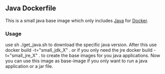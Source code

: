 ## Java Dockerfile

This is a small java base image which only includes  [Java](https://www.java.com/) for [Docker](https://www.docker.com/).

### Usage

use 
    sh ./get_java.sh 
to download the specific java version. After this use 
    docker build -t="small_jdk_X" . 
or if you only need the jre
    docker build -t="small_jre_X" .
to create the base images for you java applications. Now you can use this image as base-image if you only want to run a java application or a jar file.
